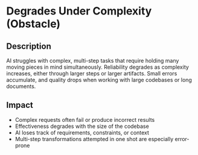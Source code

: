 # Degrades Under Complexity (Obstacle)

## Description
AI struggles with complex, multi-step tasks that require holding many moving pieces in mind simultaneously.
Reliability degrades as complexity increases, either through larger steps or larger artifacts. 
Small errors accumulate, and quality drops when working with large codebases or long documents.

## Impact
- Complex requests often fail or produce incorrect results
- Effectiveness degrades with the size of the codebase
- AI loses track of requirements, constraints, or context
- Multi-step transformations attempted in one shot are especially error-prone
